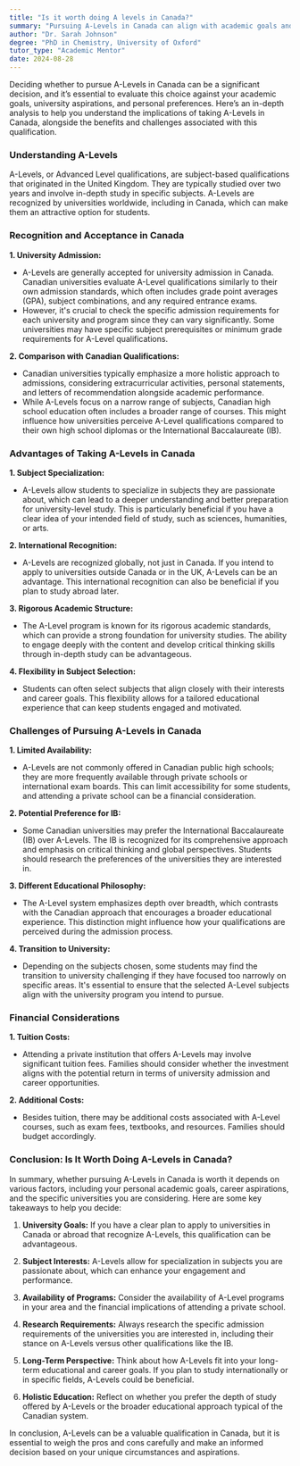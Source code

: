 ```yaml
---
title: "Is it worth doing A levels in Canada?"
summary: "Pursuing A-Levels in Canada can align with academic goals and enhance university prospects, offering global recognition and subject depth."
author: "Dr. Sarah Johnson"
degree: "PhD in Chemistry, University of Oxford"
tutor_type: "Academic Mentor"
date: 2024-08-28
---
```


Deciding whether to pursue A-Levels in Canada can be a significant decision, and it’s essential to evaluate this choice against your academic goals, university aspirations, and personal preferences. Here’s an in-depth analysis to help you understand the implications of taking A-Levels in Canada, alongside the benefits and challenges associated with this qualification.

### Understanding A-Levels

A-Levels, or Advanced Level qualifications, are subject-based qualifications that originated in the United Kingdom. They are typically studied over two years and involve in-depth study in specific subjects. A-Levels are recognized by universities worldwide, including in Canada, which can make them an attractive option for students.

### Recognition and Acceptance in Canada

**1. University Admission:**
- A-Levels are generally accepted for university admission in Canada. Canadian universities evaluate A-Level qualifications similarly to their own admission standards, which often includes grade point averages (GPA), subject combinations, and any required entrance exams.
- However, it's crucial to check the specific admission requirements for each university and program since they can vary significantly. Some universities may have specific subject prerequisites or minimum grade requirements for A-Level qualifications.

**2. Comparison with Canadian Qualifications:**
- Canadian universities typically emphasize a more holistic approach to admissions, considering extracurricular activities, personal statements, and letters of recommendation alongside academic performance.
- While A-Levels focus on a narrow range of subjects, Canadian high school education often includes a broader range of courses. This might influence how universities perceive A-Level qualifications compared to their own high school diplomas or the International Baccalaureate (IB).

### Advantages of Taking A-Levels in Canada

**1. Subject Specialization:**
- A-Levels allow students to specialize in subjects they are passionate about, which can lead to a deeper understanding and better preparation for university-level study. This is particularly beneficial if you have a clear idea of your intended field of study, such as sciences, humanities, or arts.

**2. International Recognition:**
- A-Levels are recognized globally, not just in Canada. If you intend to apply to universities outside Canada or in the UK, A-Levels can be an advantage. This international recognition can also be beneficial if you plan to study abroad later.

**3. Rigorous Academic Structure:**
- The A-Level program is known for its rigorous academic standards, which can provide a strong foundation for university studies. The ability to engage deeply with the content and develop critical thinking skills through in-depth study can be advantageous.

**4. Flexibility in Subject Selection:**
- Students can often select subjects that align closely with their interests and career goals. This flexibility allows for a tailored educational experience that can keep students engaged and motivated.

### Challenges of Pursuing A-Levels in Canada

**1. Limited Availability:**
- A-Levels are not commonly offered in Canadian public high schools; they are more frequently available through private schools or international exam boards. This can limit accessibility for some students, and attending a private school can be a financial consideration.

**2. Potential Preference for IB:**
- Some Canadian universities may prefer the International Baccalaureate (IB) over A-Levels. The IB is recognized for its comprehensive approach and emphasis on critical thinking and global perspectives. Students should research the preferences of the universities they are interested in.

**3. Different Educational Philosophy:**
- The A-Level system emphasizes depth over breadth, which contrasts with the Canadian approach that encourages a broader educational experience. This distinction might influence how your qualifications are perceived during the admission process.

**4. Transition to University:**
- Depending on the subjects chosen, some students may find the transition to university challenging if they have focused too narrowly on specific areas. It's essential to ensure that the selected A-Level subjects align with the university program you intend to pursue.

### Financial Considerations

**1. Tuition Costs:**
- Attending a private institution that offers A-Levels may involve significant tuition fees. Families should consider whether the investment aligns with the potential return in terms of university admission and career opportunities.

**2. Additional Costs:**
- Besides tuition, there may be additional costs associated with A-Level courses, such as exam fees, textbooks, and resources. Families should budget accordingly.

### Conclusion: Is It Worth Doing A-Levels in Canada?

In summary, whether pursuing A-Levels in Canada is worth it depends on various factors, including your personal academic goals, career aspirations, and the specific universities you are considering. Here are some key takeaways to help you decide:

1. **University Goals:** If you have a clear plan to apply to universities in Canada or abroad that recognize A-Levels, this qualification can be advantageous.
   
2. **Subject Interests:** A-Levels allow for specialization in subjects you are passionate about, which can enhance your engagement and performance.

3. **Availability of Programs:** Consider the availability of A-Level programs in your area and the financial implications of attending a private school.

4. **Research Requirements:** Always research the specific admission requirements of the universities you are interested in, including their stance on A-Levels versus other qualifications like the IB.

5. **Long-Term Perspective:** Think about how A-Levels fit into your long-term educational and career goals. If you plan to study internationally or in specific fields, A-Levels could be beneficial.

6. **Holistic Education:** Reflect on whether you prefer the depth of study offered by A-Levels or the broader educational approach typical of the Canadian system.

In conclusion, A-Levels can be a valuable qualification in Canada, but it is essential to weigh the pros and cons carefully and make an informed decision based on your unique circumstances and aspirations.
    